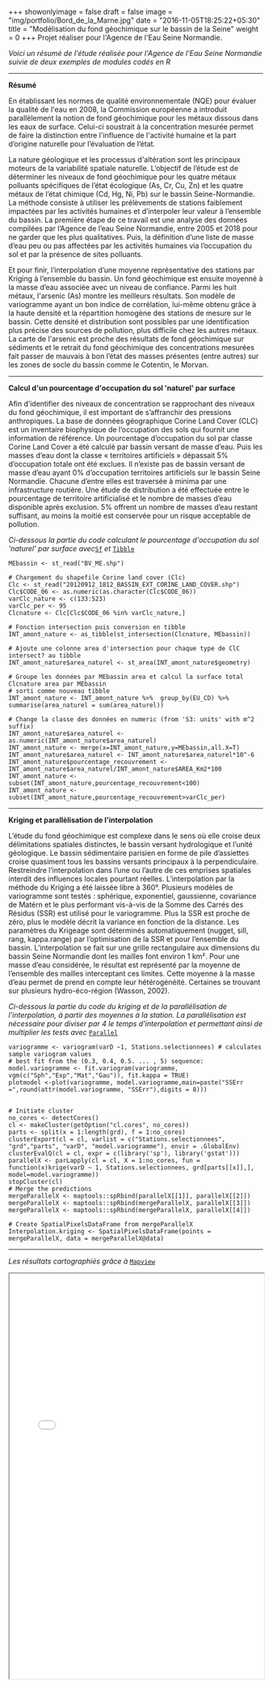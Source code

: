 
+++
showonlyimage = false
draft = false
image = "img/portfolio/Bord_de_la_Marne.jpg"
date = "2016-11-05T18:25:22+05:30"
title = "Modélisation du fond géochimique sur le bassin de la Seine"
weight = 0
+++
Projet réaliser pour l'Agence de l'Eau Seine Normandie.
<!--more-->

<i>Voici un résumé de l'étude réalisée pour l'Agence de l'Eau Seine Normandie suivie de deux exemples de modules codés en R</i>
___

<b>Résumé</b>

En établissant les normes de qualité environnementale (NQE) pour évaluer la qualité de l'eau en 2008, la Commission européenne a introduit parallèlement la notion de fond géochimique pour les métaux dissous dans les eaux de surface. Celui-ci soustrait à la concentration mesurée permet de faire la distinction entre l'influence de l'activité humaine et la part d’origine naturelle pour l’évaluation de l’état.

La nature géologique et les processus d'altération sont les principaux moteurs de la variabilité spatiale naturelle. L’objectif de l’étude est de déterminer les niveaux de fond géochimique pour les quatre métaux polluants spécifiques de l’état écologique (As, Cr, Cu, Zn) et les quatre métaux de l’état chimique (Cd, Hg, Ni, Pb) sur le bassin Seine-Normandie. La méthode consiste à utiliser les prélèvements de stations faiblement impactées par les activités humaines et d’interpoler leur valeur à l’ensemble du bassin. La première étape de ce travail est une analyse des données compilées par l’Agence de l’eau Seine Normandie, entre 2005 et 2018 pour ne garder que les plus qualitatives. Puis, la définition d’une liste de masse d’eau peu ou pas affectées par les activités humaines via l’occupation du sol et par la présence de sites polluants. 

Et pour finir, l’interpolation d’une moyenne représentative des stations par Kriging à l’ensemble du bassin. Un fond géochimique est ensuite moyenné à la masse d’eau associée avec un niveau de confiance. Parmi les huit métaux, l'arsenic (As) montre les meilleurs résultats. Son modèle de variogramme ayant un bon indice de corrélation, lui-même obtenu grâce à la haute densité et la répartition homogène des stations de mesure sur le bassin. Cette densité et distribution sont possibles par une identification plus précise des sources de pollution, plus difficile chez les autres métaux. La carte de l'arsenic est proche des résultats de fond géochimique sur sédiments et le retrait du fond géochimique des concentrations mesurées fait passer de mauvais à bon l’état des masses présentes (entre autres) sur les zones de socle du bassin comme le Cotentin, le Morvan.


___

<b> Calcul d'un pourcentage d'occupation du sol 'naturel' par surface </b> 

Afin d’identifier des niveaux de concentration se rapprochant des niveaux du fond géochimique, il est important de s’affranchir des pressions anthropiques. La base de données géographique Corine Land Cover (CLC) est un inventaire biophysique de l’occupation des sols qui fournit une information de référence. Un pourcentage d’occupation du sol par classe Corine Land Cover a été calculé par bassin versant de masse d’eau. Puis les masses d’eau dont la classe « territoires artificiels » dépassait 5% d’occupation totale ont été exclues. Il n’existe pas de bassin versant de masse d’eau ayant 0% d’occupation territoires artificiels sur le bassin Seine Normandie. Chacune d’entre elles est traversée à minima par une infrastructure routière. Une étude de distribution a été effectuée entre le pourcentage de territoire artificialisé et le nombre de masses d’eau disponible après exclusion. 5% offrent un nombre de masses d’eau restant suffisant, au moins la moitié est conservée pour un risque acceptable de pollution. 

 <i>Ci-dessous la partie du code calculant le pourcentage d'occupation du sol 'naturel' par surface avec</i><a href="https://github.com/r-spatial/sf">`Sf`</a>
  <i> et</i> <a href="https://cran.r-project.org/web/packages/tibble/index.html">`Tibble`</a>
```{r}
MEbassin <- st_read("BV_ME.shp") 

# Chargement du shapefile Corine land cover (Clc)
Clc <- st_read("20120912_1812_BASSIN_EXT_CORINE_LAND_COVER.shp")
Clc$CODE_06 <- as.numeric(as.character(Clc$CODE_06))
varClc_nature <- c(133:523)
varClc_per <- 95
Clcnature <- Clc[Clc$CODE_06 %in% varClc_nature,]

# Fonction intersection puis conversion en tibble
INT_amont_nature <- as_tibble(st_intersection(Clcnature, MEbassin))

# Ajoute une colonne area d'intersection pour chaque type de ClC intersect? au tibble
INT_amont_nature$area_naturel <- st_area(INT_amont_nature$geometry)

# Groupe les données par MEbassin area et calcul la surface total Clcnature area par MEbassin
# sorti comme nouveau tibble
INT_amont_nature <- INT_amont_nature %>%  group_by(EU_CD) %>%  summarise(area_naturel = sum(area_naturel))

# Change la classe des données en numeric (from 'S3: units' with m^2 suffix)
INT_amont_nature$area_naturel <- as.numeric(INT_amont_nature$area_naturel)
INT_amont_nature <- merge(x=INT_amont_nature,y=MEbassin,all.X=T)
INT_amont_nature$area_naturel <- INT_amont_nature$area_naturel*10^-6
INT_amont_nature$pourcentage_recouvrement <- INT_amont_nature$area_naturel/INT_amont_nature$AREA_Km2*100
INT_amont_nature <- subset(INT_amont_nature,pourcentage_recouvrement<100)
INT_amont_nature <- subset(INT_amont_nature,pourcentage_recouvrement>varClc_per)

```
___

<b> Kriging et parallèlisation de l'interpolation </b>

L’étude du fond géochimique est complexe dans le sens où elle croise deux délimitations spatiales distinctes, le bassin versant hydrologique et l’unité géologique. Le bassin sédimentaire parisien en forme de pile d’assiettes croise quasiment tous les bassins versants principaux à la perpendiculaire. Restreindre l’interpolation dans l’une ou l’autre de ces emprises spatiales interdit des influences locales pourtant réelles. L’interpolation par la méthode du Kriging a été laissée libre à 360°. Plusieurs modèles de variogramme sont testés : sphérique, exponentiel, gaussienne, covariance de Matérn et le plus performant vis-à-vis de la Somme des Carrés des Résidus (SSR) est utilisé pour le variogramme. Plus la SSR est proche de zéro, plus le modèle décrit la variance en fonction de la distance. Les paramètres du Krigeage sont déterminés automatiquement (nugget, sill, rang, kappa.range) par l’optimisation de la SSR et pour l’ensemble du bassin. L’interpolation se fait sur une grille rectangulaire aux dimensions du bassin Seine Normandie dont les mailles font environ 1 km². Pour une masse d’eau considérée, le résultat est représenté par la moyenne de l’ensemble des mailles interceptant ces limites. Cette moyenne à la masse d’eau permet de prend en compte leur hétérogénéité. Certaines se trouvant sur plusieurs hydro-éco-région (Wasson, 2002). 

 <i> Ci-dessous la partie du code du kriging et de la parallélisation de l'interpolation, à partir des moyennes à la station. La parallélisation est nécessaire pour diviser par 4 le temps d'interpolation et permettant ainsi de multiplier les tests avec </i> <a href="https://stat.ethz.ch/R-manual/R-devel/library/parallel/doc/parallel.pdf">`Parallel`</a>  
 

```{r}
variogramme <- variogram(varD ~1, Stations.selectionnees) # calculates sample variogram values 
# best fit from the (0.3, 0.4, 0.5. ... , 5) sequence:
model.variogramme <- fit.variogram(variogramme, vgm(c("Sph","Exp","Mat","Gau")), fit.kappa = TRUE)
plotmodel <-plot(variogramme, model.variogramme,main=paste("SSErr =",round(attr(model.variogramme, "SSErr"),digits = 8)))


# Initiate cluster 
no_cores <- detectCores() 
cl <- makeCluster(getOption("cl.cores", no_cores))
parts <- split(x = 1:length(grd), f = 1:no_cores)
clusterExport(cl = cl, varlist = c("Stations.selectionnees", "grd","parts", "varD", "model.variogramme"), envir = .GlobalEnv)
clusterEvalQ(cl = cl, expr = c(library('sp'), library('gstat')))
parallelX <- parLapply(cl = cl, X = 1:no_cores, fun = function(x)krige(varD ~ 1, Stations.selectionnees, grd[parts[[x]],], model=model.variogramme))
stopCluster(cl)
# Merge the predictions    
mergeParallelX <- maptools::spRbind(parallelX[[1]], parallelX[[2]])
mergeParallelX <- maptools::spRbind(mergeParallelX, parallelX[[3]])
mergeParallelX <- maptools::spRbind(mergeParallelX, parallelX[[4]])

# Create SpatialPixelsDataFrame from mergeParallelX
Interpolation.kriging <- SpatialPixelsDataFrame(points = mergeParallelX, data = mergeParallelX@data)

```
___
<i> Les résultats cartographiés grâce à </i> <a href="https://cran.r-project.org/web/packages/mapview/index.html">`Mapview`</a>

<iframe src='/img/mapview_station_arsenic_mean.html' width="100%" height="800" ></iframe>
